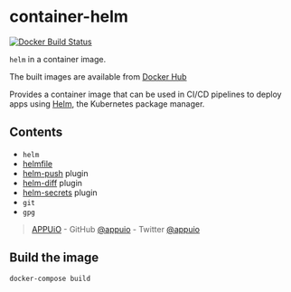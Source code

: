 # container-helm

[![Docker Build Status](https://img.shields.io/docker/build/appuio/helm.svg)](https://hub.docker.com/r/appuio/helm/)

`helm` in a container image.

The built images are available from [Docker Hub][hub]

Provides a container image that can be used in CI/CD pipelines to deploy apps using [Helm][], the Kubernetes package manager.

## Contents

- `helm`
- [helmfile][]
- [helm-push][] plugin
- [helm-diff][] plugin
- [helm-secrets][] plugin
- `git`
- `gpg`


> [APPUiO](https://appuio.ch) -
> GitHub [@appuio](https://github.com/appuio) -
> Twitter [@appuio](https://twitter.com/appuio)

[hub]: https://hub.docker.com/r/appuio/helm/
[Helm]: https://helm.sh
[helmfile]: https://github.com/roboll/helmfile
[helm-push]: https://github.com/chartmuseum/helm-push
[helm-diff]: https://github.com/databus23/helm-diff
[helm-secrets]: https://github.com/futuresimple/helm-secrets

## Build the image

```console
docker-compose build
```
